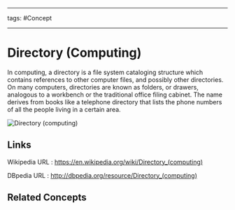 




---

tags: #Concept

---
# Directory (Computing)


In computing, a directory is a file system cataloging structure which contains references to other computer files, and possibly other directories. On many computers, directories are known as folders, or drawers, analogous to a workbench or the traditional office filing cabinet. The name derives from books like a telephone directory that lists the phone numbers of all the people living in a certain area.

![Directory (computing)](http://commons.wikimedia.org/wiki/Special:FilePath/Dir_command_in_Windows_Command_Prompt.png?width=300)


## Links


Wikipedia URL : https://en.wikipedia.org/wiki/Directory_(computing)

DBpedia URL : http://dbpedia.org/resource/Directory_(computing)


## Related Concepts
